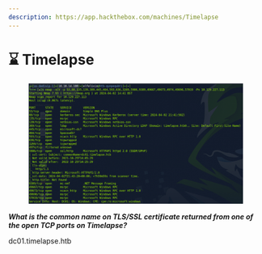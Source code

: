 ```yaml
---
description: https://app.hackthebox.com/machines/Timelapse
---
```


# ⌛ Timelapse

<figure><img src="../../.gitbook/assets/image (12) (1) (1) (1) (1) (1).png" alt=""><figcaption></figcaption></figure>

_**What is the common name on TLS/SSL certificate returned from one of the open TCP ports on Timelapse?**_

dc01.timelapse.htb

